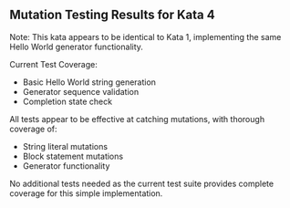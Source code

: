 ﻿## Mutation Testing Results for Kata 4

Note: This kata appears to be identical to Kata 1, implementing the same Hello World generator functionality.

Current Test Coverage:
- Basic Hello World string generation
- Generator sequence validation
- Completion state check

All tests appear to be effective at catching mutations, with thorough coverage of:
- String literal mutations
- Block statement mutations
- Generator functionality

No additional tests needed as the current test suite provides complete coverage for this simple implementation.
